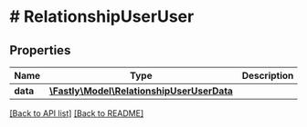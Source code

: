 # # RelationshipUserUser

## Properties

Name | Type | Description | Notes
------------ | ------------- | ------------- | -------------
**data** | [**\Fastly\Model\RelationshipUserUserData**](RelationshipUserUserData.md) |  | [optional] 


[[Back to API list]](../../README.md#endpoints) [[Back to README]](../../README.md)
